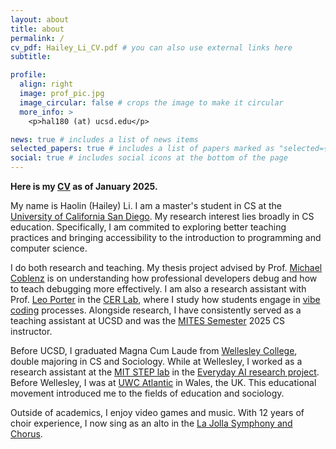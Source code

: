 ```yaml
---
layout: about
title: about
permalink: /
cv_pdf: Hailey_Li_CV.pdf # you can also use external links here
subtitle:

profile:
  align: right
  image: prof_pic.jpg
  image_circular: false # crops the image to make it circular
  more_info: >
    <p>hal180 (at) ucsd.edu</p>

news: true # includes a list of news items
selected_papers: true # includes a list of papers marked as "selected={true}"
social: true # includes social icons at the bottom of the page
---
```


**Here is my [CV](/assets/pdf/Hailey_Li_CV.pdf) as of January 2025.**

My name is Haolin (Hailey) Li. I am a master's student in CS at the [University of California San Diego](https://cse.ucsd.edu/). My research interest lies broadly in CS education. Specifically, I am commited to exploring better teaching practices and bringing accessibility to the introduction to programming and computer science.

I do both research and teaching. My thesis project advised by Prof. [Michael Coblenz](https://cseweb.ucsd.edu/~mcoblenz/) is on understanding how professional developers debug and how to teach debugging more effectively. I am also a research assistant with Prof. [Leo Porter](https://leoporter.ucsd.edu/) in the [CER Lab](https://sites.google.com/ucsd.edu/cs-ed-research-group/home), where I study how students engage in [vibe coding](https://en.wikipedia.org/wiki/Vibe_coding) processes. Alongside research, I have consistently served as a teaching assistant at UCSD and was the [MITES Semester](https://mites.mit.edu/discover-mites/mites-semester/) 2025 CS instructor.

Before UCSD, I graduated Magna Cum Laude from [Wellesley College](https://www.wellesley.edu/), double majoring in CS and Sociology. While at Wellesley, I worked as a research assistant at the [MIT STEP lab](https://education.mit.edu/) in the [Everyday AI research project](https://education.mit.edu/project/everyday-ai-for-youth-edai/). Before Wellesley, I was at [UWC Atlantic](https://www.uwcatlantic.org/) in Wales, the UK. This educational movement introduced me to the fields of education and sociology.

Outside of academics, I enjoy video games and music. With 12 years of choir experience, I now sing as an alto in the [La Jolla Symphony and Chorus](https://www.lajollasymphony.com/).
